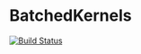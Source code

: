 # BatchedKernels

[![Build Status](https://github.com/THargreaves/BatchedKernels.jl/actions/workflows/CI.yml/badge.svg?branch=main)](https://github.com/THargreaves/BatchedKernels.jl/actions/workflows/CI.yml?query=branch%3Amain)
